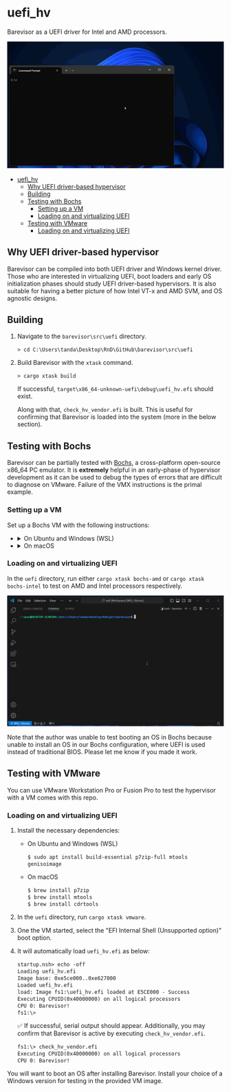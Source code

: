 # uefi_hv

Barevisor as a UEFI driver for Intel and AMD processors.

![](images/demo.gif)

- [uefi\_hv](#uefi_hv)
  - [Why UEFI driver-based hypervisor](#why-uefi-driver-based-hypervisor)
  - [Building](#building)
  - [Testing with Bochs](#testing-with-bochs)
    - [Setting up a VM](#setting-up-a-vm)
    - [Loading on and virtualizing UEFI](#loading-on-and-virtualizing-uefi)
  - [Testing with VMware](#testing-with-vmware)
    - [Loading on and virtualizing UEFI](#loading-on-and-virtualizing-uefi-1)


## Why UEFI driver-based hypervisor

Barevisor can be compiled into both UEFI driver and Windows kernel driver. Those who are interested in virtualizing UEFI, boot loaders and early OS initialization phases should study UEFI driver-based hypervisors. It is also suitable for having a better picture of how Intel VT-x and AMD SVM, and OS agnostic designs.


## Building

1. Navigate to the `barevisor\src\uefi` directory.

    ```text
    > cd C:\Users\tanda\Desktop\RnD\GitHub\barevisor\src\uefi
    ```

2. Build Barevisor with the `xtask` command.

    ```text
    > cargo xtask build
    ```

    If successful, `target\x86_64-unknown-uefi\debug\uefi_hv.efi` should exist.

    Along with that, `check_hv_vendor.efi` is built. This is useful for confirming that Barevisor is loaded into the system (more in the below section).


## Testing with Bochs

Barevisor can be partially tested with [Bochs](https://github.com/bochs-emu/Bochs), a cross-platform open-source x86_64 PC emulator. It is **extremely** helpful in an early-phase of hypervisor development as it can be used to debug the types of errors that are difficult to diagnose on VMware. Failure of the VMX instructions is the primal example.


### Setting up a VM

Set up a Bochs VM with the following instructions:

- <details markdown="block"><summary>On Ubuntu and Windows (WSL)</summary>

    ```
    $ sudo apt install build-essential p7zip-full mtools genisoimage
    $ git clone -b barevisor https://github.com/tandasat/Bochs.git
    $ cd Bochs/bochs
    $ sh .conf.linux
    $ make
    $ sudo make install
    ```

    </details>

- <details markdown="block"><summary>On macOS</summary>

    ```
    $ brew install p7zip
    $ brew install mtools
    $ brew install cdrtools
    $ git clone -b barevisor https://github.com/tandasat/Bochs.git
    $ cd Bochs/bochs
    $ sh .conf.macosx
    $ make
    $ sudo make install
    ```

    </details>

### Loading on and virtualizing UEFI

In the `uefi` directory, run either `cargo xtask bochs-amd` or `cargo xtask bochs-intel` to test on AMD and Intel processors respectively.

![](images/demo_bochs.gif)

Note that the author was unable to test booting an OS in Bochs because unable to install an OS in our Bochs configuration, where UEFI is used instead of traditional BIOS. Please let me know if you made it work.


## Testing with VMware

You can use VMware Workstation Pro or Fusion Pro to test the hypervisor with a VM comes with this repo.


### Loading on and virtualizing UEFI

1. Install the necessary dependencies:

   - On Ubuntu and Windows (WSL)

       ```
       $ sudo apt install build-essential p7zip-full mtools genisoimage
       ```

   - On macOS

       ```
       $ brew install p7zip
       $ brew install mtools
       $ brew install cdrtools
       ```

2. In the `uefi` directory, run `cargo xtask vmware`.

3. One the VM started, select the "EFI Internal Shell (Unsupported option)" boot option.

4. It will automatically load `uefi_hv.efi` as below:

    ```text
    startup.nsh> echo -off
    Loading uefi_hv.efi
    Image base: 0xe5ce000..0xe627000
    Loaded uefi_hv.efi
    load: Image fs1:\uefi_hv.efi loaded at E5CE000 - Success
    Executing CPUID(0x40000000) on all logical processors
    CPU 0: Barevisor!
    fs1:\>
    ```

    ✅ If successful, serial output should appear. Additionally, you may confirm that Barevisor is active by executing `check_hv_vendor.efi`.

    ```text
    fs1:\> check_hv_vendor.efi
    Executing CPUID(0x40000000) on all logical processors
    CPU 0: Barevisor!
    ```

You will want to boot an OS after installing Barevisor. Install your choice of a Windows version for testing in the provided VM image.
